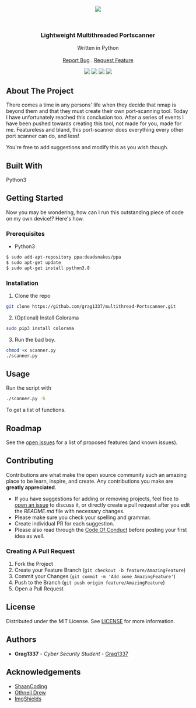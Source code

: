 <p align="center">
   <img src="https://i.ibb.co/RccnkZ9/Screenshot-from-2021-08-13-10-45-24.png"></img>
</p>
<br/>
<p align="center">
  <h3 align="center">Lightweight Multithreaded Portscanner</h3>

  <p align="center">
    Written in Python
    <br/>
    <br/>
    <a href="https://github.com/Grag1337/Multithread-Portscanner/issues">Report Bug</a>
    .
    <a href="https://github.com/Grag1337/Multithread-Portscanner/issues">Request Feature</a>
  </p>
</p>

<p align="center">
<img src="https://img.shields.io/github/downloads/Grag1337/Multithread-Portscanner/total?style=for-the-badge"></img>
<img src="https://img.shields.io/github/contributors/Grag1337/Multithread-Portscanner?color=dark-green&style=for-the-badge"></img>
<img src="https://img.shields.io/github/issues/grag1337/Multithread-Portscanner?style=for-the-badge"></img>
<img src="https://img.shields.io/github/license/grag1337/Multithread-Portscanner?style=for-the-badge"></img>
</p>

## About The Project

There comes a time in any persons' life when they decide that nmap is beyond them and that they must create their own port-scanning tool. Today I have unfortunately reached this conclusion too. After a series of events I have been pushed towards creating this tool, not made for you, made for me. Featureless and bland, this port-scanner does everything every other port scanner can do, and less!

You're free to add suggestions and modify this as you wish though.

## Built With

Python3

## Getting Started

Now you may be wondering, how can I run this outstanding piece of code on my own device!?
Here's how.

### Prerequisites

* Python3

```sh
$ sudo add-apt-repository ppa:deadsnakes/ppa
$ sudo apt-get update
$ sudo apt-get install python3.8
```

### Installation

1. Clone the repo

```sh
git clone https://github.com/grag1337/multithread-Portscanner.git
```

2. (Optional) Install Colorama

```sh
sudo pip3 install colorama
```

3. Run the bad boy.

```sh
chmod +x scanner.py
./scanner.py
```

## Usage

Run the script with
```sh
./scanner.py -h 
```
To get a list of functions.

## Roadmap

See the [open issues](https://github.com/Grag1337/Multithread-Portscanner/issues) for a list of proposed features (and known issues).

## Contributing

Contributions are what make the open source community such an amazing place to be learn, inspire, and create. Any contributions you make are **greatly appreciated**.
* If you have suggestions for adding or removing projects, feel free to [open an issue](https://github.com/Grag1337/Multithread-Portscanner/issues/new) to discuss it, or directly create a pull request after you edit the *README.md* file with necessary changes.
* Please make sure you check your spelling and grammar.
* Create individual PR for each suggestion.
* Please also read through the [Code Of Conduct](https://github.com/Grag1337/Multithread-Portscanner/blob/main/CODE_OF_CONDUCT.md) before posting your first idea as well.

### Creating A Pull Request

1. Fork the Project
2. Create your Feature Branch (`git checkout -b feature/AmazingFeature`)
3. Commit your Changes (`git commit -m 'Add some AmazingFeature'`)
4. Push to the Branch (`git push origin feature/AmazingFeature`)
5. Open a Pull Request

## License

Distributed under the MIT License. See [LICENSE](https://github.com/Grag1337/Multithread-Portscanner/blob/main/LICENSE.md) for more information.

## Authors

* **Grag1337** - *Cyber Security Student* - [Grag1337](https://github.com/grag1337/) 

## Acknowledgements

* [ShaanCoding](https://github.com/ShaanCoding/)
* [Othneil Drew](https://github.com/othneildrew/Best-README-Template)
* [ImgShields](https://shields.io/)

